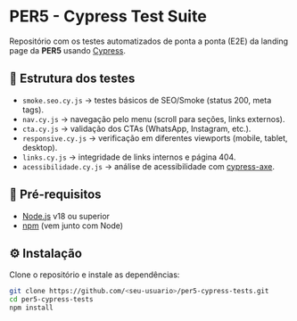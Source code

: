 # PER5 - Cypress Test Suite

Repositório com os testes automatizados de ponta a ponta (E2E) da landing page da **PER5** usando [Cypress](https://www.cypress.io/).

## 📂 Estrutura dos testes
- `smoke.seo.cy.js` → testes básicos de SEO/Smoke (status 200, meta tags).  
- `nav.cy.js` → navegação pelo menu (scroll para seções, links externos).  
- `cta.cy.js` → validação dos CTAs (WhatsApp, Instagram, etc.).  
- `responsive.cy.js` → verificação em diferentes viewports (mobile, tablet, desktop).  
- `links.cy.js` → integridade de links internos e página 404.  
- `acessibilidade.cy.js` → análise de acessibilidade com [cypress-axe](https://github.com/component-driven/cypress-axe).

## 🚀 Pré-requisitos
- [Node.js](https://nodejs.org/) v18 ou superior  
- [npm](https://www.npmjs.com/) (vem junto com Node)

## ⚙️ Instalação
Clone o repositório e instale as dependências:

```bash
git clone https://github.com/<seu-usuario>/per5-cypress-tests.git
cd per5-cypress-tests
npm install
